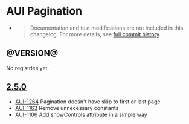 # AUI Pagination

* > Documentation and test modifications are not included in this changelog. For more details, see [full commit history](https://github.com/liferay/alloy-ui/commits/master/src/aui-pagination).

## @VERSION@

No registries yet.

## [2.5.0](https://github.com/liferay/alloy-ui/releases/tag/2.5.0)

* [AUI-1264](https://issues.liferay.com/browse/AUI-1264) Pagination doesn't have skip to first or last page
* [AUI-1163](https://issues.liferay.com/browse/AUI-1163) Remove unnecessary constants
* [AUI-1106](https://issues.liferay.com/browse/AUI-1106) Add showControls attribute in a simple way